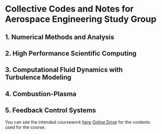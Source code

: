 
# Collective Codes and Notes for Aerospace Engineering Study Group 

## 1. Numerical Methods and Analysis 
## 2. High Performance Scientific Computing
## 3. Computational Fluid Dynamics with Turbulence Modeling
## 4. Combustion-Plasma
## 5. Feedback Control Systems

You can see the intended coursework [here](https://docs.google.com/document/d/1ZbyG3z7CuHjCQ3etESyYzpIxUhctPRNp__TEY1YZ0zU/edit)
[Online Drive](https://drive.google.com/drive/folders/10lEkciBvuJkDMtC3TqWN5HkI-QdvRUHl) for the contents used for the course.




